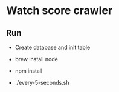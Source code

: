 # Watch score crawler
## Run
* Create database and init table
* brew install node
* npm install

* ./every-5-seconds.sh